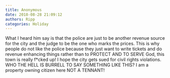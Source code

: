 ```yaml
---
title: Anonymous
date: 2018-08-28 21:09:12
authors: Ripp
categories: Holiday
---
```


 What I heard him say is that the police are just to be another revenue source for the city and the judge to be the one who marks the prices. This is why people do not like the police because they just want to write tickets and do revenue enhancing things rather than to PROTECT AND TO SERVE
God, this town is really f*cked up!
I hope the city gets sued for civil rights violations.  WHO THE HELL IS BURRELL TO SAY SOMETHING LIKE THIS?  I am a property owning citizen here NOT A TENNANT!